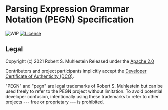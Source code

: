 # Parsing Expression Grammar Notation (PEGN) Specification

![WIP](https://img.shields.io/badge/status-wip-red)
[![License](https://img.shields.io/badge/license-Apache2-brightgreen.svg)](LICENSE)

## Legal

Copyright (c) 2021 Robert S. Muhlestein
Released under the [Apache 2.0](LICENSE)

Contributors and project participants implicitly accept the 
[Developer Certificate of Authenticity (DCO)](DCO).

"PEGN" and "pegn" are legal trademarks of Robert S. Muhlestein but can
be used freely to refer to the PEGN project without limitation. To avoid
potential developer confusion, intentionally using these trademarks to
refer to other projects --- free or proprietary --- is prohibited.

